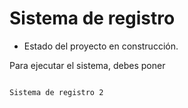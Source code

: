 <h1>Sistema de registro</h1>

- Estado del proyecto en construcción.

Para ejecutar el sistema, debes poner

```npm install react---

Sistema de registro 2
